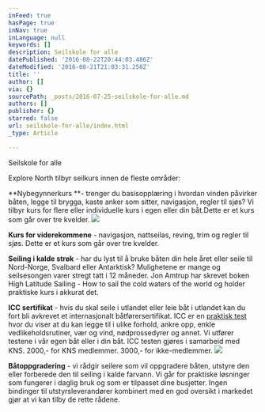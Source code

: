 ```yaml
---
inFeed: true
hasPage: true
inNav: true
inLanguage: null
keywords: []
description: Seilskole for alle
datePublished: '2016-08-22T20:44:03.486Z'
dateModified: '2016-08-21T21:03:31.258Z'
title: ''
author: []
via: {}
sourcePath: _posts/2016-07-25-seilskole-for-alle.md
authors: []
publisher: {}
starred: false
url: seilskole-for-alle/index.html
_type: Article

---
```

Seilskole for alle

Explore North tilbyr seilkurs innen de fleste områder:

**Nybegynnerkurs **- trenger du basisopplæring i hvordan vinden påvirker båten, legge til brygga, kaste anker som sitter, navigasjon, regler til sjøs? Vi tilbyr kurs for flere eller individuelle kurs i egen eller din båt.Dette er et kurs som går over tre kvelder.
![](https://the-grid-user-content.s3-us-west-2.amazonaws.com/dcbbe328-5b13-47b3-9cfc-fdbef1218543.jpg)

**Kurs for viderekommene** - navigasjon, nattseilas, reving, trim og regler til sjøs. Dette er et kurs som går over tre kvelder.

**Seiling i kalde strøk** - har du lyst til å bruke båten din hele året eller seile til Nord-Norge, Svalbard eller Antarktisk? Mulighetene er mange og seilsesongen varer stregt tatt i 12 måneder. Jon Amtrup har skrevet boken High Latitude Sailing - How to sail the cold waters of the world og holder praktiske kurs i akkurat det.

**ICC sertifikat** - hvis du skal seile i utlandet eller leie båt i utlandet kan du fort bli avkrevet et internasjonalt båtførersertifikat. ICC er en [praktisk test][0] hvor du viser at du kan legge til i ulike forhold, ankre opp, enkle vedlikeholdsrutiner, vær og vind, nødprossedyrer og annet. Vi utfører testene i vår egen båt eller i din båt. ICC testen gjøres i samarbeid med KNS. 2000,- for KNS medlemmer. 3000,- for ikke-medlemmer.
![](https://the-grid-user-content.s3-us-west-2.amazonaws.com/fa390c92-b6a9-4816-beed-215417c1410f.jpg)

**Båtoppgradering** - vi rådgir seilere som vil oppgradere båten, utstyre den eller forberede den til seiling i kalde farvann. Vi går for praktiske løsninger som fungerer i daglig bruk og som er tilpasset dine busjetter. Ingen bindinger til utstyrsleverandører kombinert med en god oversikt i markedet gjør at vi kan tilby de rette rådene.

[0]: https://www.sjofartsdir.no/veiledninger/ofte-stilte-sporsmal-om-icc/